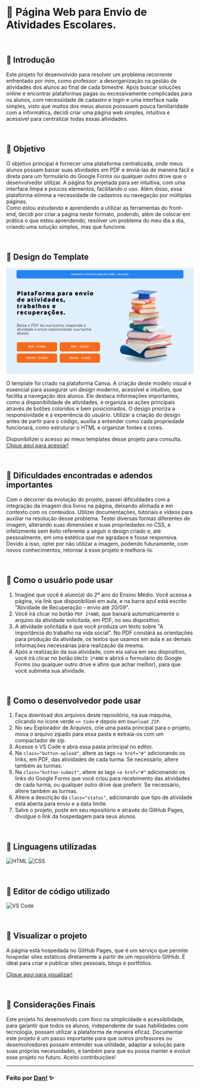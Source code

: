 # :open_file_folder: Página Web para Envio de Atividades Escolares. 
<br>

## 📌 Introdução
Este projeto foi desenvolvido para resolver um problema recorrente enfrentado por mim, como professor: a desorganização na gestão de atividades dos alunos ao final de cada bimestre. Após buscar soluções online e encontrar plataformas pagas ou excessivamente complicadas para os alunos, com necessidade de cadastro e login e uma interface nada simples, visto que muitos dos meus alunos poossuem pouca familiaridade com a informática, decidi criar uma página web simples, intuitiva e acessível para centralizar todas essas atividades.

<br>

## 📌 Objetivo
O objetivo principal é fornecer uma plataforma centralizada, onde meus alunos possam baixar suas atividades em PDF e enviá-las de maneira fácil e direta para um formulário do Google Forms ou qualquer outro drive que o desenvolvedor utilizar. A página foi projetada para ser intuitiva, com uma interface limpa e poucos elementos, facilitando o uso. Além disso, essa plataforma elimina a necessidade de cadastros ou navegação por múltiplas páginas.  
Como estou estudando e aprendendo a utilizar as ferramentas do front-end, decidi por criar a página neste formato, podendo, além de colocar em prática o que estou aprendendo, resolver um problema do meu dia a dia, criando uma solução simples, mas que funcione.

<br>

## 📌 Design do Template
<img src="./src/image/template-canva.png">

O template foi criado na plataforma Canva. A criação deste modelo visual é essencial para assegurar um design moderno, acessível e intuitivo, que facilita a navegação dos alunos. Ele destaca informações importantes, como a disponibilidade de atividades, e organiza as ações principais através de botões coloridos e bem posicionados. O design prioriza a responsividade e a experiência do usuário. Utilizar a criação do design antes de partir para o código, auxilia a entender como cada propriedade funcionará, como estruturar o HTML e organizar fontes e cores.
<br>

Disponibilizei o acesso ao meus templates desse projeto para consulta. 
[Clique aqui para acessar!][6]

<br>

## 📌 Dificuldades encontradas e adendos importantes
Com o decorrer da evolução do projeto, passei dificuldades com a integração da imagem dos livros na página, deixando alinhada e em contexto com os conteúdos. Utilizei documentações, tutoriais e vídeos para auxiliar na resolução desse problema. Testei diversas formas diferentes de imagem, alterando suas dimensões e suas propriedades no CSS, e infelizmente sem êxito referente a seguir o design criado e, até pessoalmente, em uma estética que me agradace e fosse responsiva. 
Devido a isso, optei por não utilizar a imagem, podendo futuramente, com novos conhecimentos, retornar à esse projeto e melhora-lo.

<br>

## 📌 Como o usuário pode usar 
  1. Imagine que você é aluno(a) do 2º ano do Ensino Médio. Você acessa a página, via link que disponibilizei em aula, e na barra azul está escrito "Atividade de  Recuperação - envio até 20/09".
  2. Você irá clicar no botão `PDF 2ºANO`, que baixará automaticamente o arquivo da atividade solicitada, em PDF, no seu dispositivo.
  3. A atividade solicitada é que você produza um texto sobre "A importância do trabalho na vida social". No PDF constará as orientações para produção da atividade, os textos que usamos em aula e as demais informações necessárias para realização da mesma.
  4.  Após a realização da sua atividade, com ela salva em seu dispositivo, você irá clicar no botão `ENVIO 2ºANO` e abrirá o formulário do Google Forms (ou qualquer outro drive e afins que achar melhor), para que você submeta sua atividade.

<br>

## 📌 Como o desenvolvedor pode usar 
  1. Faça download dos arquivos deste repositório, na sua máquina, clicando no ícone verde `<> Code` e depois em `Download ZIP`.
  2. No seu Explorador de Arquivos, crie uma pasta principal para o projeto, mova o arquivo zipado para essa pasta e extraia-os com um compactador de zip.
  3. Acesse o VS Code e abra essa pasta principal no editor.
  4. Na `class="button-upload"`, altere as tags `<a href="#"` adicionando os links, em PDF, das atividades de cada turma. Se necessário, altere também as turmas.
  5. Na `class="button-submit"`, altere as tags `<a href="#"` adicionando os links do Google Forms que você criou para recebimento das atividades de cada turma, ou qualquer outro drive que preferir. Se necessário, altere também as turmas.
  6. Altere a descrição da `class="status"`, adicionando que tipo de atividade está aberta para envio e a data limite.
  7. Salve o projeto, poste em seu repositório e através do GitHub Pages, divulgue o link da hospedagem para seus alunos. 
     
<br>

## 📌 Linguagens utilizadas

![HTML][2] 
![CSS][3]

<br>

## 📌 Editor de código utilizado

![VS Code][7]

<br>

## 📌 Visualizar o projeto
A página está hospedada no GitHub Pages, que é um serviço que permite hospedar sites estáticos diretamente a partir de um repositório GitHub. É ideal para criar e publicar sites pessoais, blogs e portfólios.

[Clique aqui para visualizar!][5]

<br>

## 📌 Considerações Finais
Este projeto foi desenvolvido com foco na simplicidade e acessibilidade, para garantir que todos os alunos, independente de suas habilidades com tecnologia, possam utilizar a plataforma de maneira eficaz. Documentar este projeto é um passo importante para que outros professores ou desenvolvedores possam entender sua utilidade, adaptar a solução para suas próprias necessidades, e também para que eu possa manter e evoluir esse projeto no futuro.
Aceito contribuições!


[1]: https://workspace.google.com/intl/pt-BR/lp/forms/?utm_source=google&utm_medium=cpc&utm_campaign=latam-BR-all-es-dr-BKWS-all-all-trial-e-dr-1707806-LUAC0020236&utm_content=text-ad-none-any-DEV_c-CRE_692948977897-ADGP_Hybrid%20%7C%20BKWS%20-%20EXA%20%7C%20Txt-Business-Forms-KWID_43700079700010382-kwd-2281725301160&utm_term=KW_formulario%20online%20google%20trabalho-ST_formulario%20online%20google%20trabalho&gad_source=1&gclid=Cj0KCQjwz7C2BhDkARIsAA_SZKY9p0p6X45-gGOxep8jvqADlPC_Tly3S8O6LftnZuwRttdoqyMXYY4aAlbpEALw_wcB&gclsrc=aw.ds
[2]: https://img.shields.io/badge/-HTML5-E34F26?style=for-the-badge&logo=html5&logoColor=white
[3]: https://img.shields.io/badge/-CSS3-1572B6?style=for-the-badge&logo=css3&logoColor=white
[5]: https://danvasquesc.github.io/projeto-envio-de-atividades/
[6]: https://www.canva.com/design/DAGOazLU00I/mreLdF0DA6xNvEqz6jR10A/edit?utm_content=DAGOazLU00I&utm_campaign=designshare&utm_medium=link2&utm_source=sharebutton
[7]: https://img.shields.io/badge/Visual_Studio_Code-0078D4?style=for-the-badge

---

### Feito por [Dan!](https://github.com/danvasquesc) :sparkles: 
